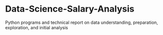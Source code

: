 # Data-Science-Salary-Analysis
Python programs and technical report on data understanding, preparation, exploration, and initial analysis
